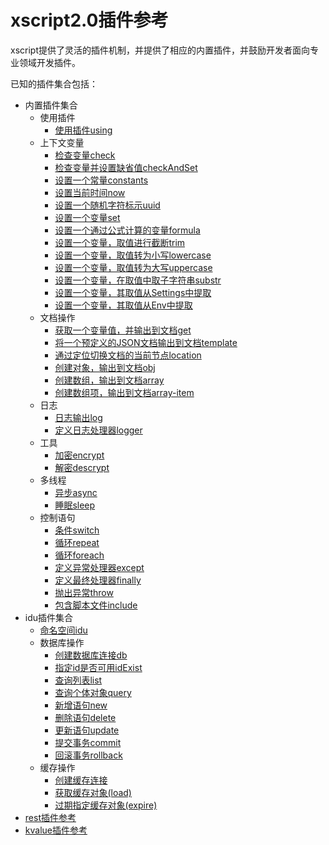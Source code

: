 xscript2.0插件参考
=================

xscript提供了灵活的插件机制，并提供了相应的内置插件，并鼓励开发者面向专业领域开发插件。

已知的插件集合包括：

- 内置插件集合
    - 使用插件
        - [使用插件using](xscript-plugins/using.md)
    - 上下文变量
        - [检查变量check](xscript-plugins/check.md)
        - [检查变量并设置缺省值checkAndSet](xscript-plugins/checkAndSet.md)
        - [设置一个常量constants](xscript-plugins/constants.md)
        - [设置当前时间now](xscript-plugins/now.md)
        - [设置一个随机字符标示uuid](xscript-plugins/uuid.md)
        - [设置一个变量set](xscript-plugins/set.md)
        - [设置一个通过公式计算的变量formula](xscript-plugins/formula.md)
        - [设置一个变量，取值进行截断trim](xscript-plugins/trim.md)
        - [设置一个变量，取值转为小写lowercase](xscript-plugins/lowercase.md)
        - [设置一个变量，取值转为大写uppercase](xscript-plugins/uppercase.md)
        - [设置一个变量，在取值中取子字符串substr](xscript-plugins/substr.md)
        - [设置一个变量，其取值从Settings中提取](xscript-plugins/setting.md)
        - [设置一个变量，其取值从Env中提取](xscript-plugins/env.md)
    - 文档操作
        - [获取一个变量值，并输出到文档get](xscript-plugins/get.md)
        - [将一个预定义的JSON文档输出到文档template](xscript-plugins/template.md)
        - [通过定位切换文档的当前节点location](xscript-plugins/location.md)
        - [创建对象，输出到文档obj](xscript-plugins/obj.md)
        - [创建数组，输出到文档array](xscript-plugins/array.md)
        - [创建数组项，输出到文档array-item](xscript-plugins/array-item.md)
    - 日志
        - [日志输出log](xscript-plugins/log.md)
        - [定义日志处理器logger](xscript-plugins/logger.md)
    - 工具
        - [加密encrypt](xscript-plugins/encrypt.md)
        - [解密descrypt](xscript-plugins/descrypt.md)
    - 多线程
        - [异步async](xscript-plugins/async.md)
        - [睡眠sleep](xscript-plugins/sleep.md)
    - 控制语句
        - [条件switch](xscript-plugins/switch.md)
        - [循环repeat](xscript-plugins/repeat.md)
        - [循环foreach](xscript-plugins/foreach.md)
        - [定义异常处理器except](xscript-plugins/except.md)
        - [定义最终处理器finally](xscript-plugins/finally.md)
        - [抛出异常throw](xscript-plugins/throw.md)
        - [包含脚本文件include](xscript-plugins/include.md)
- idu插件集合
    - [命名空间idu](xscript-plugins-idu/idu.md)
    - 数据库操作
	    - [创建数据库连接db](xscript-plugins-idu/db.md)
	    - [指定id是否可用idExist](xscript-plugins-idu/idExist.md)
	    - [查询列表list](xscript-plugins-idu/list.md)
	    - [查询个体对象query](xscript-plugins-idu/query.md)
	    - [新增语句new](xscript-plugins-idu/new.md)
	    - [删除语句delete](xscript-plugins-idu/delete.md)
	    - [更新语句update](xscript-plugins-idu/update.md)
	    - [提交事务commit](xscript-plugins-idu/commit.md)
	    - [回滚事务rollback](xscript-plugins-idu/rollback.md)
    - 缓存操作
	    - [创建缓存连接](xscript-plugins-idu/cache.md)
	    - [获取缓存对象(load)](xscript-plugins-idu/load.md)
	    - [过期指定缓存对象(expire)](xscript-plugins-idu/expire.md)
- [rest插件参考](https://github.com/yyduan/alogic-xscript-rest/blob/master/src/docs/reference.md)
- [kvalue插件参考](https://github.com/yyduan/alogic-xscript-kvalue/blob/master/src/docs/reference.md)



